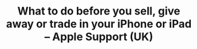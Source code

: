 ---
title: 'What to do before you sell, give away or trade in your iPhone or iPad – Apple Support (UK)'
url: https://support.apple.com/en-gb/HT201351#:~:text=Enter%20your%20Apple%20ID%20password,%3E%20Apple%20ID%20%3E%20Sign%20Out
image: 1668460650000.png
tags: ''
description: 'undefined'
---